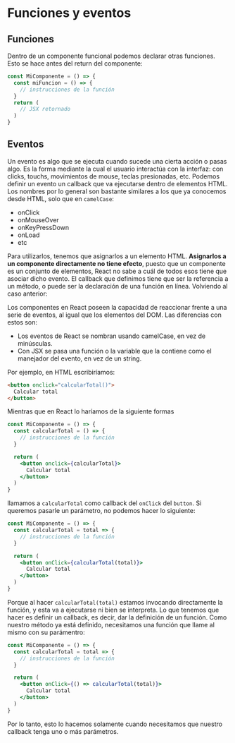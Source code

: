 # Funciones y eventos

## Funciones

Dentro de un componente funcional podemos declarar otras funciones. Esto se hace antes del return del componente:

```jsx
const MiComponente = () => {
  const miFuncion = () => {
    // instrucciones de la función
  }
  return (
    // JSX retornado
  )
}
```

## Eventos

Un evento es algo que se ejecuta cuando sucede una cierta acción o pasas algo. Es la forma mediante la cual el usuario interactúa con la interfaz: con clicks, touchs, movimientos de mouse, teclas presionadas, etc. Podemos definir un evento un callback que va ejecutarse dentro de elementos HTML. Los nombres por lo general son bastante similares a los que ya conocemos desde HTML, solo que en `camelCase`:

  * onClick
  * onMouseOver
  * onKeyPressDown
  * onLoad
  * etc

Para utilizarlos, tenemos que asignarlos a un elemento HTML. **Asignarlos a un componente directamente no tiene efecto**, puesto que un componente es un conjunto de elementos, React no sabe a cuál de todos esos tiene que asociar dicho evento. El callback que definimos tiene que ser la referencia a un método, o puede ser la declaración de una función en línea. Volviendo al caso anterior:

Los componentes en React poseen la capacidad de reaccionar frente a una serie de eventos, al igual que los elementos del DOM. Las diferencias con estos son:

- Los eventos de React se nombran usando camelCase, en vez de minúsculas.
- Con JSX se pasa una función o la variable que la contiene como el manejador del evento, en vez de un string.

Por ejemplo, en HTML escribiríamos:

```html
<button onclick="calcularTotal()">
  Calcular total
</button>
```

Mientras que en React lo haríamos de la siguiente formas

```jsx
const MiComponente = () => {
  const calcularTotal = () => {
    // instrucciones de la función
  }

  return (
    <button onclick={calcularTotal}>
      Calcular total
    </button>
  )
}
```

llamamos a `calcularTotal` como callback del `onClick` del `button`. Si queremos pasarle un parámetro, no podemos hacer lo siguiente:


```jsx
const MiComponente = () => {
  const calcularTotal = total => {
    // instrucciones de la función
  }

  return (
    <button onClick={calcularTotal(total)}>
      Calcular total
    </button>
  )
}
```

Porque al hacer `calcularTotal(total)` estamos invocando directamente la función, y esta va a ejecutarse ni bien se interpreta. Lo que tenemos que hacer es definir un callback, es decir, dar la definición de un función. Como nuestro método ya está definido, necesitamos una función que llame al mismo con su parámentro:

```jsx
const MiComponente = () => {
  const calcularTotal = total => {
    // instrucciones de la función
  }

  return (
    <button onClick={() => calcularTotal(total)}>
      Calcular total
    </button>
  )
}
```

Por lo tanto, esto lo hacemos solamente cuando necesitamos que nuestro callback tenga uno o más parámetros.
